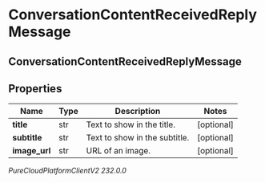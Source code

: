 # ConversationContentReceivedReplyMessage

## ConversationContentReceivedReplyMessage

## Properties

|Name | Type | Description | Notes|
|------------ | ------------- | ------------- | -------------|
| **title** | str | Text to show in the title. | [optional] |
| **subtitle** | str | Text to show in the subtitle. | [optional] |
| **image_url** | str | URL of an image. | [optional] |



_PureCloudPlatformClientV2 232.0.0_
